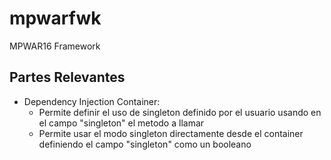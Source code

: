 # mpwarfwk
MPWAR16 Framework

## Partes Relevantes
- Dependency Injection Container:
    - Permite definir el uso de singleton definido por el usuario usando en el campo "singleton" el metodo a llamar
    - Permite usar el modo singleton directamente desde el container definiendo el campo "singleton" como un booleano
